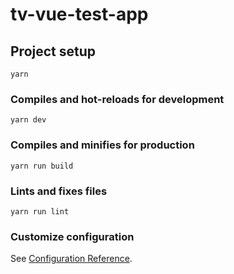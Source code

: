 # tv-vue-test-app

## Project setup
```
yarn
```

### Compiles and hot-reloads for development
```
yarn dev
```

### Compiles and minifies for production
```
yarn run build
```

### Lints and fixes files
```
yarn run lint
```

### Customize configuration
See [Configuration Reference](https://cli.vuejs.org/config/).
